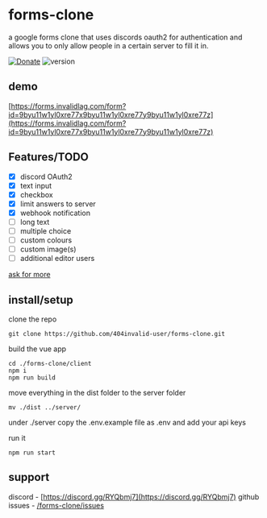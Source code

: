 # forms-clone
a google forms clone that uses discords oauth2 for authentication and allows you to only allow people in a certain server to fill it in.

[![Donate](https://img.shields.io/badge/Donate-PayPal-green.svg)](https://paypal.me/404invaliduser) ![version](https://img.shields.io/badge/version-1.0.0-green)

## demo 
[https://forms.invalidlag.com/form?id=9byu11w1yl0xre77x9byu11w1yl0xre77y9byu11w1yl0xre77z](https://forms.invalidlag.com/form?id=9byu11w1yl0xre77x9byu11w1yl0xre77y9byu11w1yl0xre77z)

## Features/TODO
- [x] discord OAuth2
- [x] text input
- [x] checkbox
- [x] limit answers to server
- [x] webhook notification
- [ ] long text 
- [ ] multiple choice
- [ ] custom colours
- [ ] custom image(s)
- [ ] additional editor users

[ask for more](https://discord.gg/RYQbmj7)

## install/setup

clone the repo
```
git clone https://github.com/404invalid-user/forms-clone.git
```

build the vue app
```
cd ./forms-clone/client
npm i
npm run build
```
  

move everything in the dist folder to the server folder
```
mv ./dist ../server/
```

  

under ./server copy the .env.example file as .env and add your api keys

run it
```
npm run start
```

## support

discord - [https://discord.gg/RYQbmj7](https://discord.gg/RYQbmj7)
github issues - [/forms-clone/issues](https://github.com/404invalid-user/forms-clone/issues)